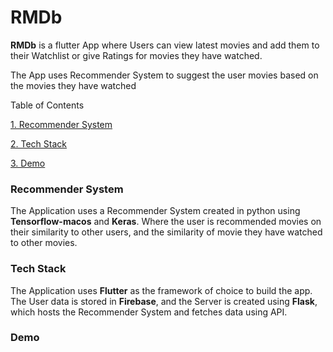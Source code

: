 
# RMDb

**RMDb** is a flutter App where Users can view latest movies and add them to their Watchlist or give Ratings for movies they have watched.

The App uses Recommender System to suggest the user movies based on the movies they have watched


Table of Contents

[1. Recommender System](#Recommender-System)

[2. Tech Stack](#Tech-Stack)

[3. Demo](#Demo)


### Recommender System

The Application uses a Recommender System created in python using **Tensorflow-macos** and **Keras**. Where the user is recommended movies on their similarity to other users, and the similarity of movie they have watched to other movies.


### Tech Stack

The Application uses **Flutter** as the framework of choice to build the app. The User data is stored in **Firebase**, and the Server is created using **Flask**, which hosts the Recommender System and fetches data using API.

### Demo



